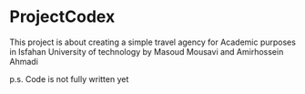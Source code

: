 # ProjectCodex

This project is about creating a simple travel agency for Academic purposes in Isfahan University of technology
by Masoud Mousavi and Amirhossein Ahmadi


p.s. Code is not  fully written yet
